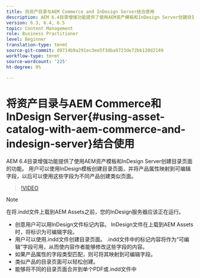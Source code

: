 ```yaml
---
title: 将资产目录与AEM Commerce and InDesign Server结合使用
description: AEM 6.4目录增强功能提供了使用AEM资产模板和InDesign Server创建目录页面的功能。  用户可以使用InDesign模板创建目录页面，并将产品属性映射到可编辑字段，以后可以使用这些字段为不同产品创建类似页面。
version: 6.3, 6.4, 6.5
topic: Content Management
role: Business Practitioner
level: Beginner
translation-type: tm+mt
source-git-commit: d9714b9a291ec3ee5f3dba9723de72bb120d2149
workflow-type: tm+mt
source-wordcount: '225'
ht-degree: 0%

---
```



# 将资产目录与AEM Commerce和InDesign Server{#using-asset-catalog-with-aem-commerce-and-indesign-server}结合使用

AEM 6.4目录增强功能提供了使用AEM资产模板和InDesign Server创建目录页面的功能。  用户可以使用InDesign模板创建目录页面，并将产品属性映射到可编辑字段，以后可以使用这些字段为不同产品创建类似页面。

>[!VIDEO](https://video.tv.adobe.com/v/22540/)

>[!NOTE]
>
>在将\.indd文件上载到AEM Assets之前，您的InDesign服务器应该正在运行。

* 创意用户可以用InDesign文件标记内容。 InDesign文件在上载到AEM Assets时，将标识为可编辑字段。
* 用户可以使用\.indd文件创建目录页面。 \.indd文件中的标记内容将作为“可编辑”字段可用，从而使内容作者能够修改这些字段的内容。
* 如果产品属性的字段类型匹配，则可将其映射到可编辑字段。
* 类似产品的目录页面可以轻松创建。
* 能够将不同的目录页面合并到单个PDF或\.indd文件中
